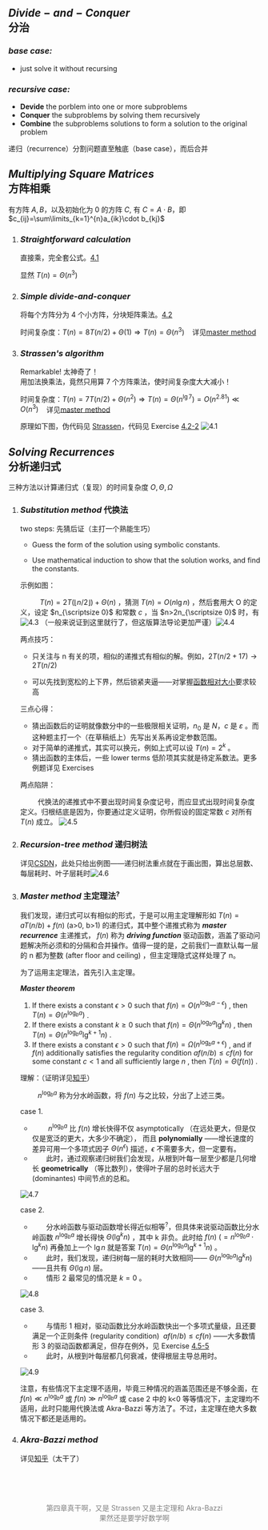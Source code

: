 ## $Divide-and-Conquer$ <br>分治

### _base case:_

- just solve it without recursing

### _recursive case:_

- **Devide** the porblem into one or more subproblems <br>
- **Conquer** the subproblems by solving them recursively <br>
- **Combine** the subproblems solutions to form a solution to the original problem <br>

递归（recurrence）分割问题直至触底（base case），而后合并

## $Multiplying~Square~Matrices$ <br>方阵相乘

有方阵 $A, B$，以及初始化为 0 的方阵 $C$, 有 $C=A\cdot B$，即 $c_{ij}=\sum\limits_{k=1}^{n}a_{ik}\cdot b_{kj}$

1. ### _Straightforward calculation_

   直接乘，完全套公式。[4.1](../code/Chapter4/Text/4.1.1_matrixMultiply.c)

   显然 $T(n)=\Theta(n^3)$

2. ### _Simple divide-and-conquer_

   将每个方阵分为 4 个小方阵，分块矩阵乘法。[4.2](../code/Chapter4/Text/4.1.2_matrixMultiplyRecursive.c)

   时间复杂度：$T(n)=8T(n/2)+\Theta(1) \Longrightarrow   T(n)=\Theta(n^3)~~~$ 详见[master method](#mst)

3. ### _Strassen's algorithm_

   Remarkable! 太神奇了！<br>用加法换乘法，竟然只用算 7 个方阵乘法，使时间复杂度大大减小！

   时间复杂度：$T(n)=7T(n/2)+\Theta(n^2) \Longrightarrow T(n)=\Theta(n^{\lg 7})=O(n^{2.81}) \ll O(n^3)~~~$ 详见[master method](#mst)

   原理如下图，伪代码见 [Strassen](../imgs/Ch4/4.2.png)，代码见 Exercise [4.2-2](../code/Chapter4/Exercises/4.2-2.c)
   ![4.1](../imgs/Ch4/4.1.png)

## $Solving~Recurrences$ <br>分析递归式

三种方法以计算递归式（复现）的时间复杂度 $O,\Theta,\Omega$

1.  ### _Substitution method_ 代换法

    two steps: 先猜后证（主打一个熟能生巧）

    - Guess the form of the solution using symbolic constants.

    - Use mathematical induction to show that the solution works, and find the constants.

    示例如图：

    &#8195;&#8195;&#8194; $T(n)=2T(\lfloor n/2\rfloor)+\Theta(n)$ ，猜测 $T(n)=O(n\lg n)$ ，然后套用大 O 的定义，设定 $n_{\scriptsize 0}$ 和常数 $c$ ，当 $n>2n_{\scriptsize 0}$ 时，有 ![4.3](../imgs/Ch4/4.3.png) （一般来说证到这里就行了，但这版算法导论更加严谨）![4.4](../imgs/Ch4/4.4.png)

    两点技巧：

    - 只关注与 n 有关的项，相似的递推式有相似的解。例如，$2T(n/2+17)\to 2T(n/2)$

    - 可以先找到宽松的上下界，然后锁紧夹逼——对掌握[函数相对大小](../code/Chapter3/Problems/3-3.md)要求较高

    三点心得：

    - 猜出函数后的证明就像数分中的一些极限相关证明，$n_{\scriptscriptstyle 0}$ 是 $N$，$c$ 是 $\varepsilon$ 。而这种题主打一个（在草稿纸上）先写出关系再设定参数范围。
    - 对于简单的递推式，其实可以换元，例如上式可以设 $T(n)=2^k$ 。
    - 猜出函数的主体后，一些 lower terms 低阶项其实就是待定系数法。更多例题详见 Exercises

    两点陷阱：

    &#8195;&#8195;&#8194;代换法的递推式中不要出现时间复杂度记号，而应显式出现时间复杂度定义。归根结底是因为，你要通过定义证明，你所假设的固定常数 $c$ 对所有 $T(n)$ 成立。
    ![4.5](../imgs/Ch4/4.5.png)

2.  ### _Recursion-tree method_ 递归树法

    详见[CSDN](https://blog.csdn.net/yangtzhou/article/details/105339108)，此处只给出例图——递归树法重点就在于画出图，算出总层数、每层耗时、叶子层耗时![4.6](../imgs/Ch4/4.6.png)

3.  ### _Master method_ 主定理法$^?$ <span id=mst></span>

    我们发现，递归式可以有相似的形式，于是可以用主定理解形如 $T(n)=aT(n/b)+f(n)$ (a>0, b>1) 的递归式，其中整个递推式称为 **_master recurrence_** 主递推式， $f(n)$ 称为 _**driving function**_ 驱动函数，涵盖了驱动问题解决所必须和的分隔和合并操作。值得一提的是，之前我们一直默认每一层的 n 都为整数 (after floor and ceiling) ，但主定理隐式这样处理了 n。

    为了运用主定理法，首先引入主定理。

    **_Master theorem_**

    1. If there exists a constant $\epsilon>0$ such that $f(n)=O\left(n^{\log _{b} a-\epsilon}\right)$ , then $T(n)= \Theta\left(n^{\log _{b} a}\right)$ .
    2. If there exists a constant $k \geqslant 0$ such that $f(n)=\Theta\left(n^{\log _{b} a} \lg ^{k} n\right)$ , then $T(n)= \Theta\left(n^{\log _{b} a} \lg ^{k+1} n\right)$ .
    3. If there exists a constant $\epsilon>0$ such that $f(n)=\Omega\left(n^{\log _{b} a+\epsilon}\right)$ , and if $f(n)$ additionally satisfies the regularity condition $af(n/b) \leqslant c f(n)$ for some constant $c<1$ and all sufficiently large $n$ , then $T(n)=\Theta(f(n))$ .

    理解：（证明详见[知乎](https://zhuanlan.zhihu.com/p/529434777)）

    &#8195;&#8195;&#8194;$n^{\log_b a}$ 称为分水岭函数，将 $f(n)$ 与之比较，分出了上述三类。

    case 1.

    - &#8195;&#8195; $n^{\log_b a}$ 比 $f(n)$ 增长快得不仅 asymptotically （在远处更大，但是仅仅是宽泛的更大，大多少不确定）， 而且 **polynomially** ——增长速度的差异可用一个多项式因子 $\Theta(n^\epsilon)$ 描述，$\epsilon$ 不需要多大，但一定要有。
    - &#8195;&#8195;此时，通过观察递归树我们会发现，从根到叶每一层至少都是几何增长 **geometrically** （等比数列），使得叶子层的总时长远大于 (dominantes) 中间节点的总和。

    ![4.7](../imgs/Ch4/4.7.png)

    case 2.

    - &#8195;&#8195;分水岭函数与驱动函数增长得近似相等$^?$，但具体来说驱动函数比分水岭函数 $n^{\log_ba}$ 增长得快 $\Theta (\lg^k n)$ ，其中 k 非负。此时给 $f(n)~(=n^{\log_ba} \cdot \lg^kn)$ 再叠加上一个 $\lg n$ 就是答案 $T(n)=\Theta(n^{\log_ba} \lg^{k+1}n)$ 。
    - &#8195;&#8195;此时，我们发现，递归树每一层的耗时大致相同—— $\Theta(n^{\log_ba}\lg^kn)$ ——且共有 $\Theta(\lg n)$ 层。
    - &#8195;&#8195;情形 2 最常见的情况是 $k=0$ 。

    ![4.8](../imgs/Ch4/4.8.png)

    case 3.

    - &#8195;&#8195;与情形 1 相对，驱动函数比分水岭函数快出一个多项式量级，且还要满足一个正则条件 (regularity condition) $~af(n/b)\leqslant cf(n)$ ——大多数情形 3 的驱动函数都满足，但存在例外，见 Exercise [4.5-5](../code/Chapter4/Exercises/4.5-5.md)
    - &#8195;&#8195;此时，从根到叶每层都几何衰减，使得根层主导总用时。

    ![4.9](../imgs/Ch4/4.9.png)

    注意，有些情况下主定理不适用，毕竟三种情况的涵盖范围还是不够全面，在 $f(n)\ll n^{\log_ba}$ 或 $f(n)\gg n^{\log_ba}$ 或 case 2 中的 k<0 等等情况下，主定理均不适用，此时只能用代换法或 Akra-Bazzi 等方法了。不过，主定理在绝大多数情况下都还是适用的。

4.  ### _Akra-Bazzi method_

    详见[知乎](https://zhuanlan.zhihu.com/p/542523546)（太干了）

<br><br><br><div style="color: grey; text-align: center; font-size:14px">第四章真干啊，又是 Strassen 又是主定理和 Akra-Bazzi <br>果然还是要学好数学啊</div>
